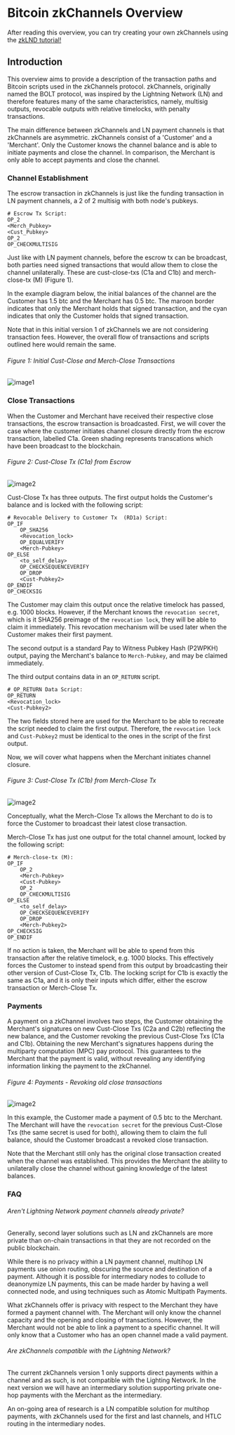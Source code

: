 # Bitcoin zkChannels Overview

After reading this overview, you can try creating your own zkChannels using the [zkLND tutorial!](zklnd_tutorial.md)

## Introduction
This overview aims to provide a description of the transaction paths and Bitcoin scripts used in the zkChannels protocol. zkChannels, originally named the BOLT protocol, was inspired by the Lightning Network (LN) and therefore features many of the same characteristics, namely, multisig outputs, revocable outputs with relative timelocks, with penalty transactions.

The main difference between zkChannels and LN payment channels is that zkChannels are asymmetric. zkChannels consist of a 'Customer' and a 'Merchant'. Only the Customer knows the channel balance and is able to initiate payments and close the channel. In comparison, the Merchant is only able to accept payments and close the channel.

### Channel Establishment

The escrow transaction in zkChannels is just like the funding transaction in LN payment channels, a 2 of 2 multisig with both node's pubkeys.

    # Escrow Tx Script:
    OP_2
    <Merch_Pubkey>
    <Cust_Pubkey>
    OP_2
    OP_CHECKMULTISIG

Just like with LN payment channels, before the escrow tx can be broadcast, both parties need signed transactions that would allow them to close the channel unilaterally. These are cust-close-txs (C1a and C1b) and merch-close-tx (M) (Figure 1).

In the example diagram below, the initial balances of the channel are the Customer has 1.5 btc and the Merchant has 0.5 btc. The maroon border indicates that only the Merchant holds that signed transaction, and the cyan indicates that only the Customer holds that signed transaction.

Note that in this initial version 1 of zkChannels we are not considering transaction fees. However, the overall flow of transactions and scripts outlined here would remain the same.

###### Figure 1: Initial Cust-Close and Merch-Close Transactions
![image1](figures/Escrow.png)

### Close Transactions

When the Customer and Merchant have received their respective close transactions, the escrow transaction is broadcasted. First, we will cover the case where the customer initiates channel closure directly from the escrow transaction, labelled C1a. Green shading represents transcations which have been broadcast to the blockchain.

###### Figure 2: Cust-Close Tx (C1a) from Escrow
![image2](figures/CustCloseEscrow.png)

Cust-Close Tx has three outputs. The first output holds the Customer's balance and is locked with the following script:

    # Revocable Delivery to Customer Tx  (RD1a) Script:
    OP_IF
        OP_SHA256
        <Revocation_lock>
        OP_EQUALVERIFY
        <Merch-Pubkey>
    OP_ELSE
        <to_self_delay>
        OP_CHECKSEQUENCEVERIFY
        OP_DROP
        <Cust-Pubkey2>
    OP_ENDIF
    OP_CHECKSIG

 The Customer may claim this output once the relative timelock has passed, e.g. 1000 blocks. However, if the Merchant knows the `revocation secret`, which is it SHA256 preimage of the `revocation lock`, they will be able to claim it immediately. This revocation mechanism will be used later when the Customer makes their first payment.

The second output is a standard Pay to Witness Pubkey Hash (P2WPKH) output, paying the Merchant's balance to `Merch-Pubkey`, and may be claimed immediately.

The third output contains data in an `OP_RETURN` script.

    # OP_RETURN Data Script:
    OP_RETURN
    <Revocation_lock>
    <Cust-Pubkey2>

 The two fields stored here are used for the Merchant to be able to recreate the script needed to claim the first output. Therefore, the `revocation lock` and `Cust-Pubkey2` must be identical to the ones in the script of the first output.

Now, we will cover what happens when the Merchant initiates channel closure.

 ###### Figure 3: Cust-Close Tx (C1b) from Merch-Close Tx
 ![image2](figures/CustCloseMerch.png)

Conceptually, what the Merch-Close Tx allows the Merchant to do is to force the Customer to broadcast their latest close transaction.

Merch-Close Tx has just one output for the total channel amount, locked by the following script:

    # Merch-close-tx (M):
    OP_IF
        OP_2
        <Merch-Pubkey>
        <Cust-Pubkey>
        OP_2
        OP_CHECKMULTISIG
    OP_ELSE
        <to_self_delay>
        OP_CHECKSEQUENCEVERIFY
        OP_DROP
        <Merch-Pubkey2>
    OP_CHECKSIG
    OP_ENDIF

If no action is taken, the Merchant will be able to spend from this transaction after the relative timelock, e.g. 1000 blocks. This effectively forces the Customer to instead spend from this output by broadcasting their other version of Cust-Close Tx, C1b. The locking script for C1b is exactly the same as C1a, and it is only their inputs which differ, either the escrow transaction or Merch-Close Tx.

### Payments

A payment on a zkChannel involves two steps, the Customer obtaining the Merchant's signatures on new Cust-Close Txs (C2a and C2b) reflecting the new balance, and the Customer revoking the previous Cust-Close Txs (C1a and C1b). Obtaining the new Merchant's signatures happens during the multiparty computation (MPC) pay protocol. This guarantees to the Merchant that the payment is valid, without revealing any identifying information linking the payment to the zkChannel.

###### Figure 4: Payments - Revoking old close transactions
![image2](figures/Payment.png)

In this example, the Customer made a payment of 0.5 btc to the Merchant. The Merchant will have the `revocation secret` for the previous Cust-Close Txs (the same secret is used for both), allowing them to claim the full balance, should the Customer broadcast a revoked close transaction.

Note that the Merchant still only has the original close transaction created when the channel was established. This provides the Merchant the ability to unilaterally close the channel without gaining knowledge of the latest balances.


### FAQ

###### Aren't Lightning Network payment channels already private?
Generally, second layer solutions such as LN and zkChannels are more private than on-chain transactions in that they are not recorded on the public blockchain.

While there is no privacy within a LN payment channel, multihop LN payments use onion routing, obscuring the source and destination of a payment. Although it is possible for intermediary nodes to collude to deanonymize LN payments, this can be made harder by having a well connected node, and using techniques such as Atomic Multipath Payments.

What zkChannels offer is privacy with respect to the Merchant they have formed a payment channel with. The Merchant will only know the channel capacity and the opening and closing of transactions. However, the Merchant would not be able to link a payment to a specific channel. It will only know that a Customer who has an open channel made a valid payment.

###### Are zkChannels compatible with the Lightning Network?
The current zkChannels version 1 only supports direct payments within a channel and as such, is not compatible with the Lighting Network. In the next version we will have an intermediary solution supporting private one-hop payments with the Merchant as the intermediary.

An on-going area of research is a LN compatible solution for multihop payments, with zkChannels used for the first and last channels, and HTLC routing in the intermediary nodes.
